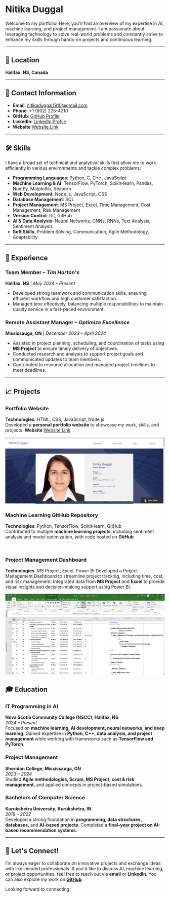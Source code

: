 # **Nitika Duggal**

Welcome to my portfolio! Here, you'll find an overview of my expertise in AI, machine learning, and project management. I am passionate about leveraging technology to solve real-world problems and constantly strive to enhance my skills through hands-on projects and continuous learning.

---

## 📍 **Location**
**Halifax, NS, Canada**

---

## 📧 **Contact Information**
- **Email**: [nitikaduggal1910@gmail.com](mailto:nitikaduggal1910@gmail.com)
- **Phone**: +1 (902) 225-4310
- **GitHub**: [GitHub Profile](https://github.com/Nitika19100)
- **LinkedIn**: [LinkedIn Profile](https://www.linkedin.com/in/nitika-duggal1910)
- **Website**:[Website Link](https://nitikaduggal1910.wixsite.com/my-site-1 )

---

## 🛠️ **Skills**

I have a broad set of technical and analytical skills that allow me to work efficiently in various environments and tackle complex problems:

- **Programming Languages**: Python, C, C++, JavaScript
- **Machine Learning & AI**: TensorFlow, PyTorch, Scikit-learn, Pandas, NumPy, Matplotlib, Seaborn
- **Web Development**: Node.js, JavaScript, CSS
- **Database Management**: SQL
- **Project Management**: MS Project, Excel, Time Management, Cost Management, Risk Management
- **Version Control**: Git, GitHub
- **AI & Data Analysis**: Neural Networks, CNNs, RNNs, Text Analysis, Sentiment Analysis
- **Soft Skills**: Problem Solving, Communication, Agile Methodology, Adaptability

---

## 💼 **Experience**

### **Team Member** – *Tim Horton's*  
**Halifax, NS** | *May 2024 – Present*  
- Developed strong teamwork and communication skills, ensuring efficient workflow and high customer satisfaction.  
- Managed time effectively, balancing multiple responsibilities to maintain quality service in a fast-paced environment.

### **Remote Assistant Manager** – *Optimize Excellence*  
**Mississauga, ON** | *December 2023 – April 2024*  
- Assisted in project planning, scheduling, and coordination of tasks using **MS Project** to ensure timely delivery of objectives.  
- Conducted research and analysis to support project goals and communicated updates to team members.  
- Contributed to resource allocation and managed project timelines to meet deadlines.

---

## 📈 **Projects**

### **Portfolio Website**  
**Technologies**: HTML, CSS, JavaScript, Node.js  
Developed a **personal portfolio website** to showcase my work, skills, and projects.
**Website**:[Website Link](https://nitikaduggal1910.wixsite.com/my-site-1 )

![Portfolio_CoverPage](https://github.com/Nitika19100/Portfolio/blob/main/Portfolio_CoverPage.png)

### **Machine Learning GitHub Repository**  
**Technologies**: Python, TensorFlow, Scikit-learn, GitHub  
Contributed to multiple **machine learning projects**, including sentiment analysis and model optimization, with code hosted on **GitHub**

![]()

### **Project Management Dashboard**
**Technologies**: MS Project, Excel, Power BI
Developed a Project Management Dashboard to streamline project tracking, including time, cost, and risk management. Integrated data from **MS Project** and **Excel** to provide visual insights and decision-making support using Power BI.

![MS_Project_2024](https://github.com/Nitika19100/Portfolio/blob/main/MS_Project_2024.png)


## 🎓 **Education**

### **IT Programming in AI**  
**Nova Scotia Community College (NSCC), Halifax, NS**  
*2024 – Present*  
Focused on **machine learning, AI development, neural networks, and deep learning**. Gained expertise in **Python, C++, data analysis, and project management** while working with frameworks such as **TensorFlow and PyTorch**.

### **Project Management**  
**Sheridan College, Mississauga, ON**  
*2023 – 2024*  
Studied **Agile methodologies, Scrum, MS Project, cost & risk management**, and applied concepts in project-based simulations.

### **Bachelors of Computer Science**  
**Kurukshetra University, Kurukshetra, IN**  
*2019 – 2022*  
Developed a strong foundation in **programming, data structures, databases**, and **AI-based projects**. Completed a **final-year project on AI-based recommendation systems**.

---

## 🌱 **Let's Connect!**

I’m always eager to collaborate on innovative projects and exchange ideas with like-minded professionals. If you'd like to discuss AI, machine learning, or project opportunities, feel free to reach out via **email** or **LinkedIn**. You can also explore my work on **[GitHub](https://github.com/nitikaduggal)**.

Looking forward to connecting!



